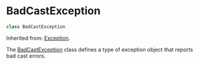 # BadCastException

```c++
class BadCastException
```

Inherited from: [Exception](Exception.md).

The [BadCastException](BadCastException.md) class defines a type of exception object that reports bad cast errors.

